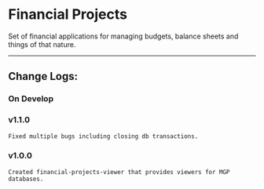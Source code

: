 # Financial Projects


Set of financial applications for managing budgets, balance sheets and things 
of that nature.


---
## Change Logs:

### On Develop

### v1.1.0

	Fixed multiple bugs including closing db transactions.


### v1.0.0

	Created financial-projects-viewer that provides viewers for MGP databases.
